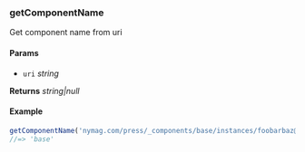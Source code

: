 ### getComponentName

Get component name from uri

#### Params

* `uri` _string_

**Returns** _string|null_

#### Example

```js
getComponentName('nymag.com/press/_components/base/instances/foobarbaz@published')
//=> 'base'

```
